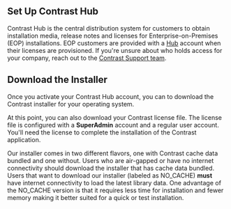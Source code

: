 <!--
  title: "Downloading TeamServer from Contrast Hub",
  description: "Guide for EOP administrators to reference when downloading TeamServer binaries and licenses.",
  tags: "setup EOP download Hub TeamServer installer installation"
-->

## Set Up Contrast Hub

Contrast Hub is the central distribution system for customers to obtain installation media, release notes and licenses for Enterprise-on-Premises (EOP) installations. EOP customers are provided with a [Hub](https://hub.contrastsecurity.com) account when their licenses are provisioned. If you're unsure about who holds access for your company, reach out to the [Contrast Support team](https://support.contrastsecurity.com/anonymous_requests/new).

## Download the Installer
Once you activate your Contrast Hub account, you can to download the Contrast installer for your operating system. <!-- How? -->

At this point, you can also download your Contrast license file. The license file is configured with a **SuperAdmin** account and a regular user account. You'll need the license to complete the installation of the Contrast application.

Our installer comes in two different flavors, one with Contrast cache data bundled and one without. Users who are air-gapped or have no internet connectivity should download the installer that has cache data bundled. Users that want to download our installer (labeled as NO_CACHE) **must** have internet connectivity to load the latest library data. 
One advantage of the NO_CACHE version is that it requires less time for installation and fewer memory making it better suited for a quick or test installation.

